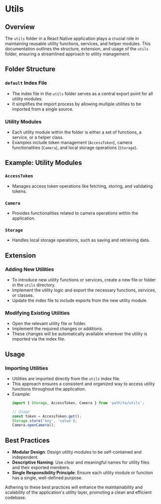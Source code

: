 
# Utils 

## Overview

The `utils` folder in a React Native application plays a crucial role in maintaining reusable utility functions, services, and helper modules. This documentation outlines the structure, extension, and usage of the `utils` folder, ensuring a streamlined approach to utility management.

## Folder Structure

### `default` Index File
- The index file in the `utils` folder serves as a central export point for all utility modules.
- It simplifies the import process by allowing multiple utilities to be imported from a single source.

### Utility Modules
- Each utility module within the folder is either a set of functions, a service, or a helper class.
- Examples include token management (`AccessToken`), camera functionalities (`Camera`), and local storage operations (`Storage`).

## Example: Utility Modules

### `AccessToken`
- Manages access token operations like fetching, storing, and validating tokens.

### `Camera`
- Provides functionalities related to camera operations within the application.

### `Storage`
- Handles local storage operations, such as saving and retrieving data.

## Extension

### Adding New Utilities
- To introduce new utility functions or services, create a new file or folder in the `utils` directory.
- Implement the utility logic and export the necessary functions, services, or classes.
- Update the index file to include exports from the new utility module.

### Modifying Existing Utilities
- Open the relevant utility file or folder.
- Implement the required changes or additions.
- These changes will be automatically available wherever the utility is imported via the index file.

## Usage

### Importing Utilities
- Utilities are imported directly from the `utils` index file.
- This approach ensures a consistent and organized way to access utility functions throughout the application.
- Example:
  ```javascript
  import { Storage, AccessToken, Camera } from 'path/to/utils';

  // Usage
  const token = AccessToken.get();
  Storage.store('key', 'value');
  Camera.openCamera();
  ```

## Best Practices

- **Modular Design**: Design utility modules to be self-contained and independent.
- **Descriptive Naming**: Use clear and meaningful names for utility files and their exported members.
- **Single Responsibility Principle**: Ensure each utility module or function has a single, well-defined purpose.

Adhering to these best practices will enhance the maintainability and scalability of the application's utility layer, promoting a clean and efficient codebase.
